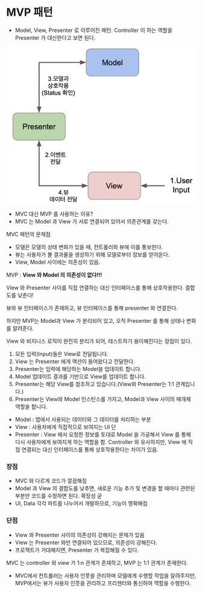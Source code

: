 # MVP 패턴

- Model, View, Presenter 로 이루어진 패턴. Controller 이 하는 역할을 Presenter 가 대신한다고 보면 된다.

![Untitled](./image/mvp.png)

- MVC 대신 MVP 를 사용하는 이유?
- MVC 는 Model 과 View 가 서로 연결되어 있어서 의존관계를 갖는다.

MVC 패턴의 문제점

- 모델은 모델의 상태 변화가 있을 때, 컨트롤러와 뷰에 이를 통보한다.
- 뷰는 사용자가 볼 결과물을 생성하기 위해 모델로부터 정보를 얻어온다.
- View, Model 사이에는 의존성이 있음.

MVP : **View 와 Model 의 의존성이 없다!!!**

View 와 Presenter 사이를 직접 연결하는 대신 인터페이스를 통해 상호작용한다. 결합도를 낮춘다!

뷰와 뷰 인터페이스가 존재하고, 뷰 인터페이스를 통해 presenter 와 연결한다.

하지만 MVP는 Model과 View 가 분리되어 있고, 오직 Presenter 를 통해 상태나 변화를 알려준다.

View 와 비지니스 로직이 완전히 분리가 되어, 테스트하기 용이해진다는 장점이 있다.

1. 모든 입력(Input)들은 View로 전달됩니다.
2. View 는 Presenter 에게 액션이 들어왔다고 전달한다.
3. Presenter는 입력에 해당하는 Model을 업데이트 합니다.
4. Model 업데이트 결과를 기반으로 View를 업데이트 합니다.
5. Presenter는 해당 View를 참조하고 있습니다.(View와 Presenter는 1:1 관계입니다.)
6. Presenter는 View와 Model 인스턴스를 가지고, Model과 View 사이의 매개체 역할을 합니다.

- Model : 앱에서 사용되는 데이터와 그 데이터를 처리하는 부분
- View : 사용자에게 직접적으로 보여지는 UI 단
- Presenter : View 에서 요청한 정보를 토대로 Model 을 가공해서 View 를 통해 다시 사용자에게 보여지게 하는 역할을 함. Controller 와 유사하지만, View 에 직접 연결되는 대신 인터페이스를 통해 상호작용한다는 차이가 있음.

### 장점

- MVC 와 다르게 코드가 깔끔해짐
- Model 과 View 의 결합도를 낮추면, 새로운 기능 추가 및 변경을 할 때마다 관련된 부분만 코드를 수정하면 된다. 확장성 굳
- UI, Data 각각 파트를 나누어서 개발하므로, 기능이 명확해짐

### 단점

- View 와 Presenter 사이의 의존성이 강해지는 문제가 있음
- View 는 Presenter 와만 연결되어 있으므로, 의존성이 강해진다.
- 프로젝트가 거대해지면, Presenter 가 복잡해질 수 있다.

MVC 는 controller 와 view 가 1:n 관계가 존재하고, MVP 는 1:1 관계가 존재한다.

- MVC에서 컨트롤러는 사용자 인풋을 관리하며 모델에게 수행할 작업을 알려주지만, MVP에서는 뷰가 사용자 인풋을 관리하고 프리젠터와 통신하여 역할을 수행한다.
